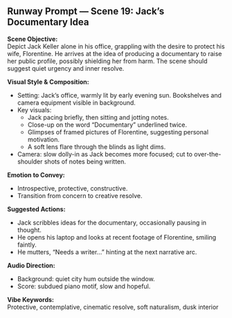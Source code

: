 ## Runway Prompt — Scene 19: Jack’s Documentary Idea

**Scene Objective:**  
Depict Jack Keller alone in his office, grappling with the desire to protect his wife, Florentine. He arrives at the idea of producing a documentary to raise her public profile, possibly shielding her from harm. The scene should suggest quiet urgency and inner resolve.

**Visual Style & Composition:**
- Setting: Jack’s office, warmly lit by early evening sun. Bookshelves and camera equipment visible in background.
- Key visuals:
  - Jack pacing briefly, then sitting and jotting notes.
  - Close-up on the word “Documentary” underlined twice.
  - Glimpses of framed pictures of Florentine, suggesting personal motivation.
  - A soft lens flare through the blinds as light dims.
- Camera: slow dolly-in as Jack becomes more focused; cut to over-the-shoulder shots of notes being written.

**Emotion to Convey:**
- Introspective, protective, constructive.
- Transition from concern to creative resolve.

**Suggested Actions:**
- Jack scribbles ideas for the documentary, occasionally pausing in thought.
- He opens his laptop and looks at recent footage of Florentine, smiling faintly.
- He mutters, “Needs a writer…” hinting at the next narrative arc.

**Audio Direction:**
- Background: quiet city hum outside the window.
- Score: subdued piano motif, slow and hopeful.

**Vibe Keywords:**  
Protective, contemplative, cinematic resolve, soft naturalism, dusk interior

